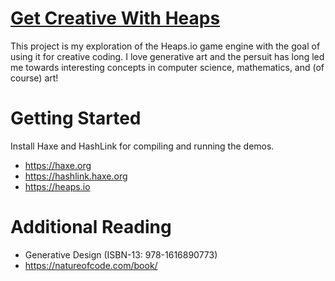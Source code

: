 # [Get Creative With Heaps](https://bradlyman.github.io/get-creative-with-heaps/)

This project is my exploration of the Heaps.io game engine with the goal of using
it for creative coding. I love generative art and the persuit has long led me 
towards interesting concepts in computer science, mathematics, and (of course) art!

# Getting Started

Install Haxe and HashLink for compiling and running the demos.

* https://haxe.org
* https://hashlink.haxe.org
* https://heaps.io

# Additional Reading

* Generative Design (ISBN-13: 978-1616890773)
* https://natureofcode.com/book/
